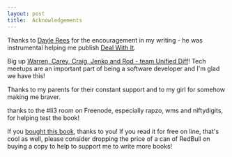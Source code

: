 ```yaml
---
layout: post
title:  Acknowledgements
---
```


Thanks to [Dayle Rees](http://daylerees.com/) for the encouragement in my writing - he was instrumental helping me publish [Deal With It](https://leanpub.com/dealwithit/).

Big up [Warren, Carey, Craig, Jenko and Rod - team Unified Diff](http://unifieddiff.co.uk/)! Tech meetups are an important part of being a software developer and I'm glad we have this!

Thanks to my parents for their constant support and to my girl for somehow making me braver.

thanks to the #li3 room on Freenode, especially rapzo, wms and niftydigits, for helping test the book!

If you [bought this book](https://leanpub.com/step-by-step-lithium-php/), thanks to you! If you read it for free on line, that's cool as well, please consider dropping the price of a can of RedBull on buying a copy to help to support me to write more books!
